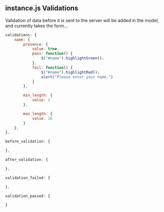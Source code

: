 ## instance.js Validations

Validation of data before it is sent to the server will be added in the model, and currently takes the form...

```javascript
validations: {
    name: {
        presence: {
            value: true,
            pass: function() {
                $("#name").highlightGreen();
            },
            fail: function() {
                $("#name").highlightRed();
                alert("Please enter your name.")
            }
        },

        min_length: {
            value: 2
        },

        max_length: {
            value: 26
        }
    },
},

before_validation: {

},

after_validation: {

},

validation_failed: {

},

validation_passed: {

}
```
